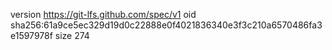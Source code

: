 version https://git-lfs.github.com/spec/v1
oid sha256:61a9ce5ec329d19d0c22888e0f4021836340e3f3c210a6570486fa3e1597978f
size 274
